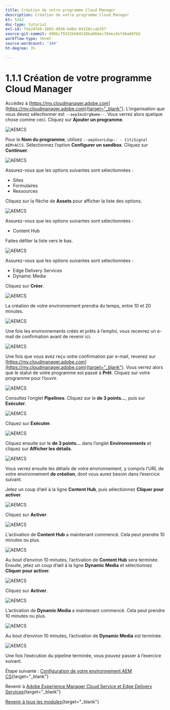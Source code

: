 ```yaml
---
title: Création de votre programme Cloud Manager
description: Création de votre programme Cloud Manager
kt: 5342
doc-type: tutorial
exl-id: fda247eb-1865-4936-b46e-84128ccab357
source-git-commit: 490bc79332bb84520ba084ec784ea3ef48a68fb5
workflow-type: tm+mt
source-wordcount: '344'
ht-degree: 3%

---
```


# 1.1.1 Création de votre programme Cloud Manager

Accédez à [https://my.cloudmanager.adobe.com](https://my.cloudmanager.adobe.com){target="_blank"}. L’organisation que vous devez sélectionner est `--aepImsOrgName--`. Vous verrez alors quelque chose comme ceci. Cliquez sur **Ajouter un programme**.

![ AEMCS ](./images/aemcs1.png)

Pour le **Nom du programme**, utilisez `--aepUserLdap-- - CitiSignal AEM+ACCS`. Sélectionnez l’option **Configurer un sandbox**. Cliquez sur **Continuer**.

![ AEMCS ](./images/aemcs2.png)

Assurez-vous que les options suivantes sont sélectionnées :

- Sites
- Formulaires
- Ressources

Cliquez sur la flèche de **Assets** pour afficher la liste des options.

![ AEMCS ](./images/aemcs3.png)

Assurez-vous que les options suivantes sont sélectionnées :

- Content Hub

Faites défiler la liste vers le bas.

![ AEMCS ](./images/aemcs3a.png)

Assurez-vous que les options suivantes sont sélectionnées :

- Edge Delivery Services
- Dynamic Media

Cliquez sur **Créer**.

![ AEMCS ](./images/aemcs3b.png)

La création de votre environnement prendra du temps, entre 10 et 20 minutes.

![ AEMCS ](./images/aemcs4.png)

Une fois les environnements créés et prêts à l’emploi, vous recevrez un e-mail de confirmation avant de revenir ici.

![ AEMCS ](./images/aemcs5.png)

Une fois que vous avez reçu votre confirmation par e-mail, revenez sur [https://my.cloudmanager.adobe.com](https://my.cloudmanager.adobe.com){target="_blank"}. Vous verrez alors que le statut de votre programme est passé à **Prêt**. Cliquez sur votre programme pour l’ouvrir.

![ AEMCS ](./images/aemcs6.png)

Consultez l’onglet **Pipelines**. Cliquez sur le **de 3 points...**, puis sur **Exécuter**.

![ AEMCS ](./images/aemcs7.png)

Cliquez sur **Exécuter**.

![ AEMCS ](./images/aemcs8.png)

Cliquez ensuite sur le **de 3 points...** dans l’onglet **Environnements** et cliquez sur **Afficher les détails**.

![ AEMCS ](./images/aemcs9.png)

Vous verrez ensuite les détails de votre environnement, y compris l’URL de votre environnement **de création**, dont vous aurez besoin dans l’exercice suivant.

Jetez un coup d’œil à la ligne **Content Hub**, puis sélectionnez **Cliquer pour activer**.

![ AEMCS ](./images/aemcs10.png)

Cliquez sur **Activer**.

![ AEMCS ](./images/aemcsact1.png)

L&#39;activation de **Content Hub** a maintenant commencé. Cela peut prendre 10 minutes ou plus.

![ AEMCS ](./images/aemcsact2.png)

Au bout d’environ 10 minutes, l’activation de **Content Hub** sera terminée.
Ensuite, jetez un coup d’œil à la ligne **Dynamic Media** et sélectionnez **Cliquer pour activer**.

![ AEMCS ](./images/aemcsact3.png)

Cliquez sur **Activer**.

![ AEMCS ](./images/aemcsact4.png)

L’activation de **Dynamic Media** a maintenant commencé. Cela peut prendre 10 minutes ou plus.

![ AEMCS ](./images/aemcsact5.png)

Au bout d’environ 10 minutes, l’activation de **Dynamic Media** est terminée.

![ AEMCS ](./images/aemcsact6.png)

Une fois l’exécution du pipeline terminée, vous pouvez passer à l’exercice suivant.

Étape suivante : [Configuration de votre environnement AEM CS](./ex3.md){target="_blank"}

Revenir à [Adobe Experience Manager Cloud Service et Edge Delivery Services](./aemcs.md){target="_blank"}

[Revenir à tous les modules](./../../../overview.md){target="_blank"}
